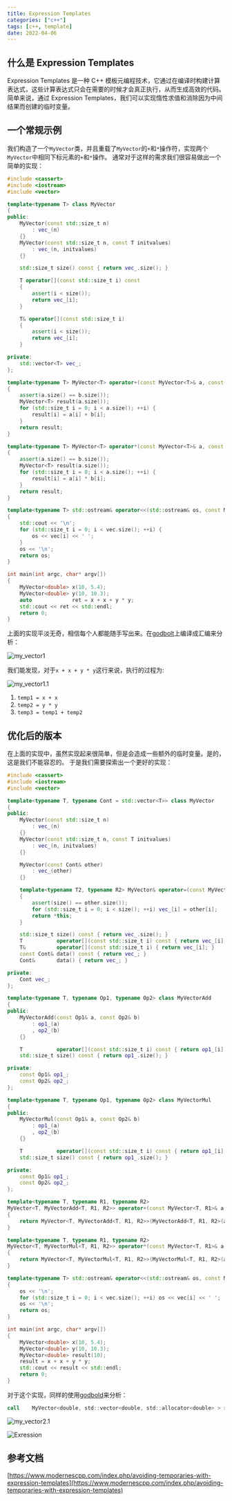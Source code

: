 ```yaml
---
title: Expression Templates
categories: ["c++"]
tags: [c++, template]
date: 2022-04-06
---
```


## 什么是 Expression Templates

Expression Templates 是一种 C++
模板元编程技术，它通过在编译时构建计算表达式，这些计算表达式只会在需要的时候才会真正执行，从而生成高效的代码。
简单来说，通过 Expression Templates，我们可以实现惰性求值和消除因为中间结果而创建的临时变量。

## 一个常规示例

我们构造了一个`MyVector`类，并且重载了`MyVector`的`+`和`*`操作符，实现两个`MyVector`中相同下标元素的`+`和`*`操作。
通常对于这样的需求我们很容易做出一个简单的实现：

```cpp
#include <cassert>
#include <iostream>
#include <vector>

template<typename T> class MyVector
{
public:
    MyVector(const std::size_t n)
        : vec_(n)
    {}
    MyVector(const std::size_t n, const T initvalues)
        : vec_(n, initvalues)
    {}

    std::size_t size() const { return vec_.size(); }

    T operator[](const std::size_t i) const
    {
        assert(i < size());
        return vec_[i];
    }

    T& operator[](const std::size_t i)
    {
        assert(i < size());
        return vec_[i];
    }

private:
    std::vector<T> vec_;
};

template<typename T> MyVector<T> operator+(const MyVector<T>& a, const MyVector<T>& b)
{
    assert(a.size() == b.size());
    MyVector<T> result(a.size());
    for (std::size_t i = 0; i < a.size(); ++i) {
        result[i] = a[i] + b[i];
    }
    return result;
}

template<typename T> MyVector<T> operator*(const MyVector<T>& a, const MyVector<T>& b)
{
    assert(a.size() == b.size());
    MyVector<T> result(a.size());
    for (std::size_t i = 0; i < a.size(); ++i) {
        result[i] = a[i] * b[i];
    }
    return result;
}

template<typename T> std::ostream& operator<<(std::ostream& os, const MyVector<T>& vec)
{
    std::cout << '\n';
    for (std::size_t i = 0; i < vec.size(); ++i) {
        os << vec[i] << ' ';
    }
    os << '\n';
    return os;
}

int main(int argc, char* argv[])
{
    MyVector<double> x(10, 5.4);
    MyVector<double> y(10, 10.3);
    auto             ret = x + x + y * y;
    std::cout << ret << std::endl;
    return 0;
}
```

上面的实现平淡无奇，相信每个人都能随手写出来。在[godbolt](https://godbolt.org/z/zTenMfe6G)上编译成汇编来分析：

![my_vector1](/images/2022-04-07/my_vector1.png#center)

我们能发现，对于`x + x + y * y`这行来说，执行的过程为:

![my_vector1.1](/images/2022-04-07/my_vector1.1.png#center)

1. `temp1 = x + x`
2. `temp2 = y * y`
3. `temp3 = temp1 + temp2`

## 优化后的版本

在上面的实现中，虽然实现起来很简单，但是会造成一些额外的临时变量。是的，这是我们不能容忍的。
于是我们需要探索出一个更好的实现：

```cpp
#include <cassert>
#include <iostream>
#include <vector>

template<typename T, typename Cont = std::vector<T>> class MyVector
{
public:
    MyVector(const std::size_t n)
        : vec_(n)
    {}
    MyVector(const std::size_t n, const T initvalues)
        : vec_(n, initvalues)
    {}

    MyVector(const Cont& other)
        : vec_(other)
    {}

    template<typename T2, typename R2> MyVector& operator=(const MyVector<T2, R2>& other)
    {
        assert(size() == other.size());
        for (std::size_t i = 0; i < size(); ++i) vec_[i] = other[i];
        return *this;
    }

    std::size_t size() const { return vec_.size(); }
    T           operator[](const std::size_t i) const { return vec_[i]; }
    T&          operator[](const std::size_t i) { return vec_[i]; }
    const Cont& data() const { return vec_; }
    Cont&       data() { return vec_; }

private:
    Cont vec_;
};

template<typename T, typename Op1, typename Op2> class MyVectorAdd
{
public:
    MyVectorAdd(const Op1& a, const Op2& b)
        : op1_(a)
        , op2_(b)
    {}

    T           operator[](const std::size_t i) const { return op1_[i] + op2_[i]; }
    std::size_t size() const { return op1_.size(); }

private:
    const Op1& op1_;
    const Op2& op2_;
};

template<typename T, typename Op1, typename Op2> class MyVectorMul
{
public:
    MyVectorMul(const Op1& a, const Op2& b)
        : op1_(a)
        , op2_(b)
    {}

    T           operator[](const std::size_t i) const { return op1_[i] * op2_[i]; }
    std::size_t size() const { return op1_.size(); }

private:
    const Op1& op1_;
    const Op2& op2_;
};

template<typename T, typename R1, typename R2>
MyVector<T, MyVectorAdd<T, R1, R2>> operator+(const MyVector<T, R1>& a, const MyVector<T, R2>& b)
{
    return MyVector<T, MyVectorAdd<T, R1, R2>>(MyVectorAdd<T, R1, R2>(a.data(), b.data()));
}

template<typename T, typename R1, typename R2>
MyVector<T, MyVectorMul<T, R1, R2>> operator*(const MyVector<T, R1>& a, const MyVector<T, R2>& b)
{
    return MyVector<T, MyVectorMul<T, R1, R2>>(MyVectorMul<T, R1, R2>(a.data(), b.data()));
}

template<typename T> std::ostream& operator<<(std::ostream& os, const MyVector<T>& vec)
{
    os << '\n';
    for (std::size_t i = 0; i < vec.size(); ++i) os << vec[i] << ' ';
    os << '\n';
    return os;
}

int main(int argc, char* argv[])
{
    MyVector<double> x(10, 5.4);
    MyVector<double> y(10, 10.3);
    MyVector<double> result(10);
    result = x + x + y * y;
    std::cout << result << std::endl;
    return 0;
}
```

对于这个实现，同样的使用[godbold](https://godbolt.org/z/qfc3rjxMb)来分析：

```asm
call    MyVector<double, std::vector<double, std::allocator<double> > >& MyVector<double, std::vector<double, std::allocator<double> > >::operator=<double, MyVectorAdd<double, MyVectorAdd<double, std::vector<double, std::allocator<double> >, std::vector<double, std::allocator<double> > >, MyVectorMul<double, std::vector<double, std::allocator<double> >, std::vector<double, std::allocator<double> > > > >(MyVector<double, MyVectorAdd<double, MyVectorAdd<double, std::vector<double, std::allocator<double> >, std::vector<double, std::allocator<double> > >, MyVectorMul<double, std::vector<double, std::allocator<double> >, std::vector<double, std::allocator<double> > > > > const&)

```

![my_vector2.1](/images/2022-04-07/my_vector2.1.png#center)

![Exression](/images/2022-04-07/Exression.png#center)

## 参考文档

[https://www.modernescpp.com/index.php/avoiding-temporaries-with-expression-templates](https://www.modernescpp.com/index.php/avoiding-temporaries-with-expression-templates)
